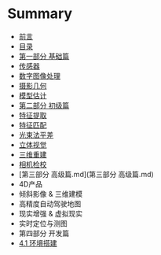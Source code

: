 # Summary

* [前言](README.md)
* [目录](目录.md)
* [第一部分 基础篇](第一部分-基础篇.md)
* [传感器](传感器.md)
* [数字图像处理](数字图像处理.md)
* [摄影几何](摄影几何.md)
* [模型估计](模型估计.md)
* [第二部分 初级篇](第二部分-初级篇.md)
* [特征提取](特征点.md)
* [特征匹配](特征匹配.md)
* [光束法平差](光束法平差.md)
* [立体视觉](立体视觉.md)
* [三维重建](三维重建.md)
* [相机检校](相机检校.md)
* [第三部分 高级篇.md](第三部分 高级篇.md)
* 4D产品
* 倾斜影像 & 三维建模
* 高精度自动驾驶地图
* 现实增强 & 虚拟现实
* 实时定位与测图
* 第四部分 开发篇
* [4.1 环境搭建](41-环境搭建.md)

